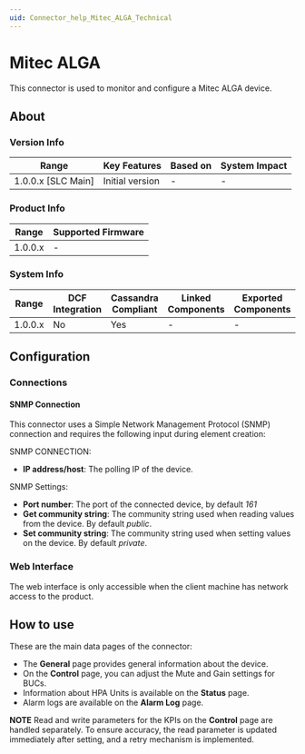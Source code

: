 ```yaml
---
uid: Connector_help_Mitec_ALGA_Technical
---
```


# Mitec ALGA

This connector is used to monitor and configure a Mitec ALGA device.

## About

### Version Info

| Range                | Key Features     | Based on     | System Impact     |
|----------------------|------------------|--------------|-------------------|
| 1.0.0.x [SLC Main]   | Initial version  | -            | -                 |

### Product Info

| Range     | Supported Firmware     |
|-----------|------------------------|
| 1.0.0.x   | -                      |

### System Info

| Range     | DCF Integration     | Cassandra Compliant     | Linked Components     | Exported Components     |
|-----------|---------------------|-------------------------|-----------------------|-------------------------|
| 1.0.0.x   | No                  | Yes                     | -                     | -                       |

## Configuration

### Connections

#### SNMP Connection

This connector uses a Simple Network Management Protocol (SNMP) connection and requires the following input during element creation:

SNMP CONNECTION:

- **IP address/host**: The polling IP of the device.

SNMP Settings:

- **Port number**: The port of the connected device, by default *161*
- **Get community string**: The community string used when reading values from the device. By default *public*.
- **Set community string**: The community string used when setting values on the device. By default *private*.

### Web Interface

The web interface is only accessible when the client machine has network access to the product.

## How to use

These are the main data pages of the connector:

- The **General** page provides general information about the device.
- On the **Control** page, you can adjust the Mute and Gain settings for BUCs.
- Information about HPA Units is available on the **Status** page.
- Alarm logs are available on the **Alarm Log** page.

**NOTE**
Read and write parameters for the KPIs on the **Control** page are handled separately. To ensure accuracy, the read parameter is updated immediately after setting, and a retry mechanism is implemented.